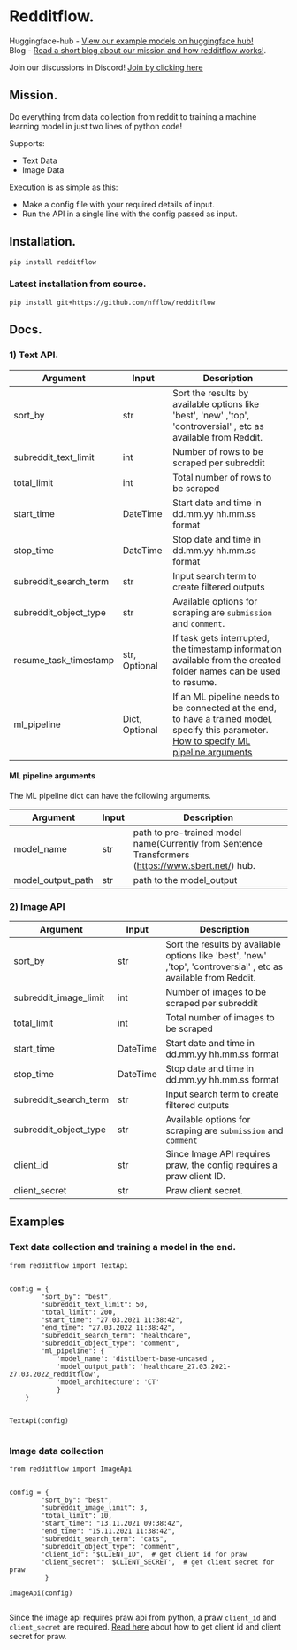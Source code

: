 # Redditflow. 

Huggingface-hub - [View our example models on huggingface hub!](https://huggingface.co/NFflow)   
Blog - [Read a short blog about our mission and how redditflow works!](https://dev.to/abhijithneilabraham/redditflow-find-data-from-any-timeline-from-past-to-future-and-feed-your-ml-pipelines-jnh).  

Join our discussions in Discord! [Join by clicking here](https://discord.gg/8JSx2THB45)



## Mission.
Do everything from data collection from reddit to training a machine learning model in just two lines of python code!   

Supports:

- Text Data
- Image Data

Execution is as simple as this: 

* Make a config file with your required details of input.
* Run the API in a single line with the config passed as input.

## Installation.  
`pip install redditflow`
### Latest installation from source.  
`pip install git+https://github.com/nfflow/redditflow`

## Docs.  
### 1) Text API.  

Argument | Input | Description
--------- | ------- | -----------  
sort_by | str | Sort the results by available options like 'best', 'new' ,'top', 'controversial' , etc as available from Reddit.
subreddit_text_limit | int | Number of rows to be scraped per subreddit
total_limit | int | Total number of rows to be scraped
start_time | DateTime | Start date and time in dd.mm.yy hh.mm.ss format
stop_time | DateTime | Stop date and time in dd.mm.yy hh.mm.ss format
subreddit_search_term | str | Input search term to create filtered outputs
subreddit_object_type | str | Available options for scraping are `submission` and `comment`. 
resume_task_timestamp | str, Optional | If task gets interrupted, the timestamp information available from the created folder names can be used to resume.
ml_pipeline | Dict, Optional | If an ML pipeline needs to be connected at the end, to have a trained model, specify this parameter. [How to specify ML pipeline arguments](#ML-Pipeline-Arguments)




#### ML pipeline arguments
The ML pipeline dict can have the following arguments.

Argument | Input | Description
--------- | ------- | -----------  
model_name | str | path to pre-trained model name(Currently from Sentence Transformers (https://www.sbert.net/) hub.   
model_output_path | str | path to the model_output

### 2) Image API

Argument | Input | Description
--------- | ------- | -----------  
sort_by | str | Sort the results by available options like 'best', 'new' ,'top', 'controversial' , etc as available from Reddit.
subreddit_image_limit | int | Number of images to be scraped per subreddit
total_limit | int | Total number of images to be scraped
start_time | DateTime | Start date and time in dd.mm.yy hh.mm.ss format
stop_time | DateTime | Stop date and time in dd.mm.yy hh.mm.ss format
subreddit_search_term | str | Input search term to create filtered outputs
subreddit_object_type | str | Available options for scraping are `submission` and `comment`
client_id | str | Since Image API requires praw, the config requires a praw client ID.
client_secret | str | Praw client secret. 

## Examples

### Text data collection and training a model in the end.
```
from redditflow import TextApi


config = {
        "sort_by": "best",
        "subreddit_text_limit": 50,
        "total_limit": 200,
        "start_time": "27.03.2021 11:38:42",
        "end_time": "27.03.2022 11:38:42",
        "subreddit_search_term": "healthcare",
        "subreddit_object_type": "comment",
        "ml_pipeline": {
            'model_name': 'distilbert-base-uncased',
            'model_output_path': 'healthcare_27.03.2021-27.03.2022_redditflow',
            'model_architecture': 'CT'
            }
    }


TextApi(config)


```
### Image data collection

```
from redditflow import ImageApi


config = {
        "sort_by": "best",
        "subreddit_image_limit": 3,
        "total_limit": 10,
        "start_time": "13.11.2021 09:38:42",
        "end_time": "15.11.2021 11:38:42",
        "subreddit_search_term": "cats",
        "subreddit_object_type": "comment",
        "client_id": "$CLIENT_ID",  # get client id for praw
        "client_secret": '$CLIENT_SECRET',  # get client secret for praw
         }

ImageApi(config)


```

Since the image api requires praw api from python, a praw `client_id` and `client_secret` are required. [Read here](https://www.geeksforgeeks.org/how-to-get-client_id-and-client_secret-for-python-reddit-api-registration/) about how to get client id and client secret for praw.



